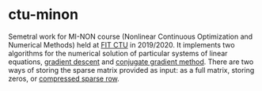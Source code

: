 # ctu-minon

Semetral work for MI-NON course (Nonlinear Continuous Optimization and Numerical Methods) held at [FIT CTU](https://fit.cvut.cz/en) in 2019/2020.
It implements two algorithms for the numerical solution of particular systems of linear equations, [gradient descent](https://en.wikipedia.org/wiki/Gradient_descent)
and [conjugate gradient method](https://en.wikipedia.org/wiki/Conjugate_gradient_method). There are two ways of storing the sparse matrix
provided as input: as a full matrix, storing zeros, or [compressed sparse row](https://en.wikipedia.org/wiki/Sparse_matrix#Compressed_sparse_row_(CSR,_CRS_or_Yale_format)).
